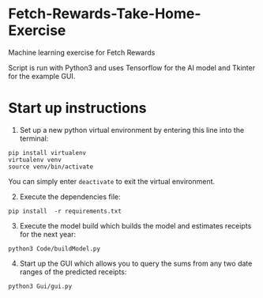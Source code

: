 # Fetch-Rewards-Take-Home-Exercise
Machine learning exercise for Fetch Rewards


Script is run with Python3 and uses Tensorflow for the AI model and Tkinter for the example GUI.

# Start up instructions
  1) Set up a new python virtual environment by entering this line into the terminal: 

  ```shell
  pip install virtualenv 
  virtualenv venv
  source venv/bin/activate
  ```  
  You can simply enter ```deactivate``` to exit the virtual environment.

  2) Execute the dependencies file:

  ```shell
  pip install  -r requirements.txt
  ```

  3) Execute the model build which builds the model and estimates receipts for the next year:

  ```shell
  python3 Code/buildModel.py
  ```

  4) Start up the GUI which allows you to query the sums from any two date ranges of the predicted receipts:

  ```shell
  python3 Gui/gui.py
  ```

